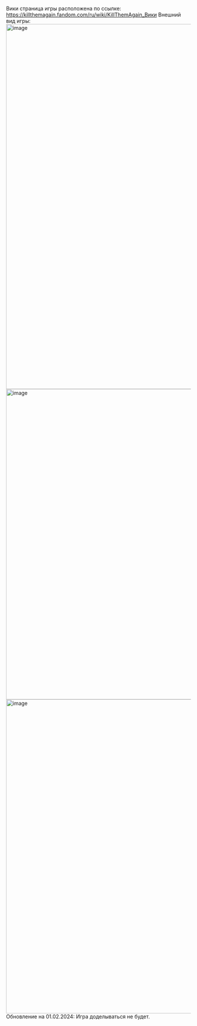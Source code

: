Вики страница игры расположена по ссылке: https://killthemagain.fandom.com/ru/wiki/KillThemAgain_Вики
Внешний вид игры:
<img width="995" alt="image" src="https://github.com/DanilaBaxBax/Kill-Them-Again/assets/11180645/116f1641-da43-462e-a42f-96cd1d2d3783">
<img width="846" alt="image" src="https://github.com/DanilaBaxBax/Kill-Them-Again/assets/11180645/86a505e4-9c76-4714-8314-79859d50611d">
<img width="856" alt="image" src="https://github.com/DanilaBaxBax/Kill-Them-Again/assets/11180645/c3ff52c3-da51-411d-aa87-818122b8d635">
Обновление на 01.02.2024: Игра доделываться не будет.




